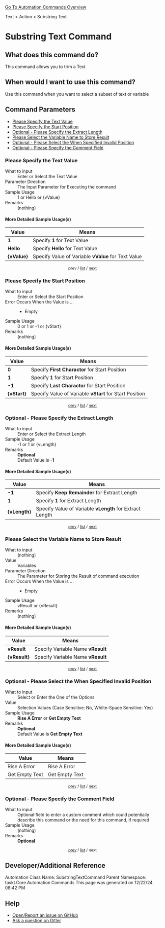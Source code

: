 <!--TITLE: Substring Text Command -->
<!-- SUBTITLE: a command in the Text group. -->
[Go To Automation Commands Overview](/automation-commands.md)


Text &gt; Action &gt; Substring Text


# Substring Text Command


## What does this command do?
This command allows you to trim a Text


## When would I want to use this command?
Use this command when you want to select a subset of text or variable


<a id="param_list"></a>
## Command Parameters
- [Please Specify the Text Value](#param_0)
- [Please Specify the Start Position](#param_1)
- [Optional - Please Specify the Extract Length](#param_2)
- [Please Select the Variable Name to Store Result](#param_3)
- [Optional - Please Select the When Specified Invalid Position](#param_4)
- [Optional - Please Specify the Comment Field](#param_5)


<a id="param_0"></a>
### Please Specify the Text Value


<dl>
<dt>What to input</dt><dd>Enter or Select the Text Value</dd>
<dt>Parameter Direction</dt><dd>The Input Parameter for Executing the command</dd>
<dt>Sample Usage</dt><dd>1 or Hello or {vValue}</dd>
<dt>Remarks</dt><dd>(nothing)</dd>
</dl>




#### More Detailed Sample Usage(s)
| Value | Means |
|---|---|
| <strong>1</strong> | Specify **1** for Text Value |
| <strong>Hello</strong> | Specify **Hello** for Text Value |
| <strong>{vValue}</strong> | Specify Value of Variable **vValue** for Text Value |


<div style="font-size: 90%; text-align: center">


prev / [list](#param_list) / [next](#param_1)


</div>


<a id="param_1"></a>
### Please Specify the Start Position


<dl>
<dt>What to input</dt><dd>Enter or Select the Start Position</dd>
<dt>Error Occurs When the Value is ...</dt><dd><ul>
<li>Empty</li>
</ul></dd>
<dt>Sample Usage</dt><dd>0 or 1 or -1 or {vStart}</dd>
<dt>Remarks</dt><dd>(nothing)</dd>
</dl>




#### More Detailed Sample Usage(s)
| Value | Means |
|---|---|
| <strong>0</strong> | Specify **First Charactor** for Start Position |
| <strong>1</strong> | Specify **1** for Start Position |
| <strong>-1</strong> | Specify **Last Charactor** for Start Position |
| <strong>{vStart}</strong> | Specify Value of Variable **vStart** for Start Position |


<div style="font-size: 90%; text-align: center">


[prev](#param_1) / [list](#param_list) / [next](#param_2)


</div>


<a id="param_2"></a>
### Optional - Please Specify the Extract Length


<dl>
<dt>What to input</dt><dd>Enter or Select the Extract Length</dd>
<dt>Sample Usage</dt><dd>-1 or 1 or {vLength}</dd>
<dt>Remarks</dt><dd><strong>Optional</strong><br>Default Value is <strong>-1</strong></dd>
</dl>




#### More Detailed Sample Usage(s)
| Value | Means |
|---|---|
| <strong>-1</strong> | Specify **Keep Remainder** for Extract Length |
| <strong>1</strong> | Specify **1** for Extract Length |
| <strong>{vLength}</strong> | Specify Value of Variable **vLength** for Extract Length |


<div style="font-size: 90%; text-align: center">


[prev](#param_2) / [list](#param_list) / [next](#param_3)


</div>


<a id="param_3"></a>
### Please Select the Variable Name to Store Result


<dl>
<dt>What to input</dt><dd>(nothing)</dd>
<dt>Value</dt><dd>Variables</dd>
<dt>Parameter Direction</dt><dd>The Parameter for Storing the Result of command execution</dd>
<dt>Error Occurs When the Value is ...</dt><dd><ul>
<li>Empty</li>
</ul></dd>
<dt>Sample Usage</dt><dd>vResult or {vResult}</dd>
<dt>Remarks</dt><dd>(nothing)</dd>
</dl>




#### More Detailed Sample Usage(s)
| Value | Means |
|---|---|
| <strong>vResult</strong> | Specify Variable Name **vResult** |
| <strong>{vResult}</strong> | Specify Variable Name **vResult** |


<div style="font-size: 90%; text-align: center">


[prev](#param_3) / [list](#param_list) / [next](#param_4)


</div>


<a id="param_4"></a>
### Optional - Please Select the When Specified Invalid Position


<dl>
<dt>What to input</dt><dd>Select or Enter the One of the Options</dd>
<dt>Value</dt><dd>Selection Values (Case Sensitive: No, Whilte-Space Sensitive: Yes)</dd>
<dt>Sample Usage</dt><dd><strong>Rise A Error</strong> or  <strong>Get Empty Text</strong></dd>
<dt>Remarks</dt><dd><strong>Optional</strong><br>Default Value is <strong>Get Empty Text</strong></dd>
</dl>




#### More Detailed Sample Usage(s)
| Value | Means |
|---|---|
| Rise A Error | Rise A Error |
| Get Empty Text | Get Empty Text |


<div style="font-size: 90%; text-align: center">


[prev](#param_4) / [list](#param_list) / [next](#param_5)


</div>


<a id="param_5"></a>
### Optional - Please Specify the Comment Field


<dl>
<dt>What to input</dt><dd>Optional field to enter a custom comment which could potentially describe this command or the need for this command, if required</dd>
<dt>Sample Usage</dt><dd>(nothing)</dd>
<dt>Remarks</dt><dd><strong>Optional</strong><br></dd>
</dl>




<div style="font-size: 90%; text-align: center">


[prev](#param_5) / [list](#param_list) / next


</div>


## Developer/Additional Reference
Automation Class Name: SubstringTextCommand
Parent Namespace: taskt.Core.Automation.Commands
This page was generated on 12/22/24 08:42 PM


## Help
- [Open/Report an issue on GitHub](https://github.com/rcktrncn/taskt/issues/new)
- [Ask a question on Gitter](https://gitter.im/taskt-rpa/Lobby)

